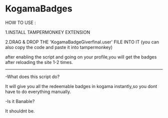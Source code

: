 # KogamaBadges


HOW TO USE :  










1.INSTALL TAMPERMONKEY EXTENSION 






2.DRAG & DROP THE 'KogamaBadgeGiverfinal.user' FILE INTO IT (you can also copy the code and paste it into tampermonkey)



after enabling the script and going on your profile,you will get the badges after reloading the site 1-2 times.


-----------------------------------------------------------






























-What does this script do?





It will give you all the redeemable badges in kogama instantly,so you dont have to do everything manually.














-Is it Banable?




It shouldnt be.
